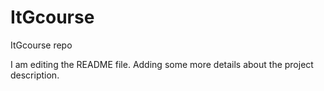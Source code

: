# ItGcourse
ItGcourse repo

I am editing the README file. Adding some more details about the project description.
